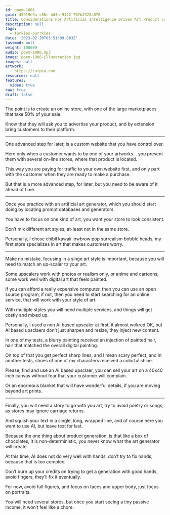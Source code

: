 ```yaml
---
id: poem-1086
guid: 45919e9a-c86c-4d3a-9122-707b2328c876
title: Considerations For Artificial Intelligence Driven Art Product Creation
description: null
tags:
  - furkies-purrkies
date: '2023-02-20T03:51:09.803Z'
lastmod: null
weight: 108600
audio: poem-1086.mp3
image: poem-1086-illustration.jpg
images: null
artwork:
  - https://catpea.com
resources: null
features:
  video: true
raw: true
draft: false
---
```


The point is to create an online store,
with one of the large marketplaces that take 50% of your sale.

Know that they will ask you to advertise your product,
and by extension bring customers to their platform.

---

One advanced step for later,
is a custom website that you have control over.

Here only when a customer wants to by one of your artworks…
you present them with several on-line stores, where that product is located.

This way you are paying for traffic to your own website first,
and only part with the customer when they are ready to make a purchase.

But that is a more advanced step, for later,
but you need to be aware of it ahead of time.

---

Once you practice with an artificial art generator,
which you should start doing by locating prompt databases and generators.

You have to focus on one kind of art,
you want your store to look consistent.

Don’t mix different art styles,
at-least not in the same store.

Personally, I chose chibil kawaii lowbrow pop surrealism bobble heads,
my first store specializes in art that makes customers worry.

---

Make no mistake, focusing in a singe art style is important,
because you will need to match an up-scaler to your art.

Some upscalers work with photos or realism only,
or anime and cartoons, some work well with digital art that feels painted.

If you can afford a really expensive computer, then you can use an open source program,
if not, then you need to start searching for an online service, that will work with your style of art.

With multiple styles you will need multiple services,
and things will get costly and mixed up.

Personally, I used a non AI based upscaler at first, it almost wokred OK,
but AI based upsclaers don’t just sharpen and resize, they inject new content.

In one of my tests, a blurry painting received an injection of painted hair,
hair that matched the overall digital painting.

On top of that you get perfect sharp lines, and I mean scary perfect,
and in another tests, shoes of one of my characters received a colorful shine.

Please, find and use an AI based upsclaer,
you can sell your art on a 40x40 inch canvas without fear that your customer will complain.

Or an enormous blanket that will have wonderful details,
if you are moving beyond art prints.

---

Finally, you will need a story to go with you art,
try to avoid poetry or songs, as stores may ignore carriage returns.

And squish your text in a single, long, wrapped line,
and of course here you want to use AI, but leave text for last.

Because the one thing about product generation,
is that like a box of chocolates, it is non-deterministic, you never know what the art generator will create.

At this time, AI does not do very well with hands,
don’t try to fix hands, because that is too complex.

Don’t burn up your credits on trying to get a generation with good hands,
avoid fingers, they’ll fix it eventually.

For now, avoid full figures, and focus on faces and upper body,
just focus on portraits.

You will need several stores, but once you start seeing a tiny passive income,
it won’t feel like a chore.
